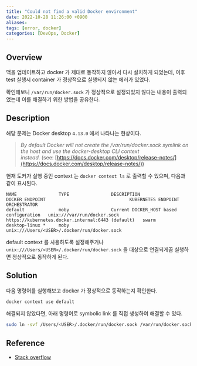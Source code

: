 ```yaml
---
title: "Could not find a valid Docker environment"
date: 2022-10-28 11:26:00 +0900
aliases:
tags: [error, docker]
categories: [DevOps, Docker]
---
```


## Overview

맥을 업데이트하고 docker 가 제대로 동작하지 않아서 다시 설치하게 되었는데, 이후 test 실행시 container 가 정상적으로 실행되지 않는 에러가 있었다.

확인해보니 `/var/run/docker.sock` 가 정상적으로 설정되있지 않다는 내용이 출력되었는데 이를 해결하기 위한 방법을 공유한다.

## Description

해당 문제는 Docker desktop `4.13.0` 에서 나타나는 현상이다.

> _By default Docker will not create the /var/run/docker.sock symlink on the host and use the docker-desktop CLI context instead._ (see: [https://docs.docker.com/desktop/release-notes/](https://docs.docker.com/desktop/release-notes/))

현재 도커가 실행 중인 context 는 `docker context ls` 로 출력할 수 있으며, 다음과 같이 표시된다.

```console
NAME                TYPE                DESCRIPTION                               DOCKER ENDPOINT                                KUBERNETES ENDPOINT                                 ORCHESTRATOR
default             moby                Current DOCKER_HOST based configuration   unix:///var/run/docker.sock                    https://kubernetes.docker.internal:6443 (default)   swarm
desktop-linux *     moby                                                          unix:///Users/<USER>/.docker/run/docker.sock
```

default context 를 사용하도록 설정해주거나 `unix:///Users/<USER>/.docker/run/docker.sock` 을 대상으로 연결되게끔 실행하면 정상적으로 동작하게 된다.

## Solution

다음 명령어를 실행해보고 docker 가 정상적으로 동작하는지 확인한다.

```bash
docker context use default
```

해결되지 않았다면, 아래 명령어로 symbolic link 를 직접 생성하여 해결할 수 있다.

```bash
sudo ln -svf /Users/<USER>/.docker/run/docker.sock /var/run/docker.sock
```

## Reference

- [Stack overflow](https://stackoverflow.com/questions/74173489/docker-socket-is-not-found-while-using-intellij-idea-and-docker-desktop-on-macos)
